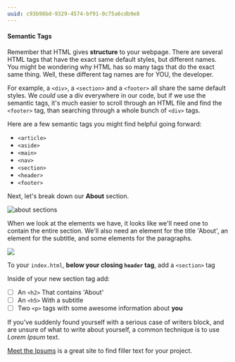```yaml
---
uuid: c93b98bd-9329-4574-bf91-0c75a6cdb9e8
---
```



#### Semantic Tags

Remember that HTML gives **structure** to your webpage. There are several HTML tags
that have the exact same default styles, but different names. You might be wondering
why HTML has so many tags that do the exact same thing. Well, these different tag names
are for YOU, the developer.

For example, a `<div>`, a `<section>` and a `<footer>` all share the same default styles. We *could*
use a div everywhere in our code, but if we use the semantic tags, it's much easier to scroll through an
HTML file and find the `<footer>` tag, than searching through a whole bunch of `<div>` tags.

Here are a few semantic tags you might find helpful going forward:

- `<article>`
- `<aside>`
- `<main>`
- `<nav>`
- `<section>`
- `<header>`
- `<footer>`

Next, let's break down our **About** section.

![about sections](https://d3vv6lp55qjaqc.cloudfront.net/items/3Q041Z0f0J1K3L2e1207/%5B11d28338047cc6565674104b4059d6f9%5D_Image+2017-08-26+at+2.02.24+PM.png?X-CloudApp-Visitor-Id=2818368)

When we look at the elements we have, it looks like we'll need one to contain the entire section. We'll also
need an element for the title 'About', an element for the subtitle, and some elements for the paragraphs.

![](https://d3vv6lp55qjaqc.cloudfront.net/items/47403Q02210k1W443q2M/%5Be66343a781e080fd6a79181f2a3a3018%5D_Image%25202017-09-11%2520at%25206.28.18%2520PM.png)

To your `index.html`, **below your closing `header` tag**, add a `<section>` tag

Inside of your new section tag add:
- [ ] An `<h2>` That contains 'About'
- [ ] An `<h5>` With a subtitle
- [ ] Two `<p>` tags with some awesome information about **you**

If you've suddenly found yourself with a serious case of writers block, and are unsure of what to write about yourself,
a common technique is to use *Lorem Ipsum* text.

[Meet the Ipsums](http://meettheipsums.com/) is a great site to find filler text for your project.
